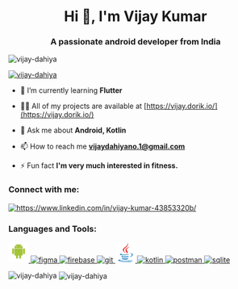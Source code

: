 <h1 align="center">Hi 👋, I'm Vijay Kumar</h1>
<h3 align="center">A passionate android developer from India</h3>

<p align="left"> <img src="https://komarev.com/ghpvc/?username=vijay-dahiya&label=Profile%20views&color=0e75b6&style=flat" alt="vijay-dahiya" /> </p>

<p align="left"> <a href="https://github.com/ryo-ma/github-profile-trophy"><img src="https://github-profile-trophy.vercel.app/?username=vijay-dahiya" alt="vijay-dahiya" /></a> </p>

- 🌱 I’m currently learning **Flutter**

- 👨‍💻 All of my projects are available at [https://vijay.dorik.io/](https://vijay.dorik.io/)

- 💬 Ask me about **Android, Kotlin**

- 📫 How to reach me **vijaydahiyano.1@gmail.com**

- ⚡ Fun fact **I'm very much interested in fitness.**

<h3 align="left">Connect with me:</h3>
<p align="left">
<a href="https://linkedin.com/in/https://www.linkedin.com/in/vijay-kumar-43853320b/" target="blank"><img align="center" src="https://raw.githubusercontent.com/rahuldkjain/github-profile-readme-generator/master/src/images/icons/Social/linked-in-alt.svg" alt="https://www.linkedin.com/in/vijay-kumar-43853320b/" height="30" width="40" /></a>
</p>

<h3 align="left">Languages and Tools:</h3>
<p align="left"> <a href="https://developer.android.com" target="_blank" rel="noreferrer"> <img src="https://raw.githubusercontent.com/devicons/devicon/master/icons/android/android-original-wordmark.svg" alt="android" width="40" height="40"/> </a> <a href="https://www.figma.com/" target="_blank" rel="noreferrer"> <img src="https://www.vectorlogo.zone/logos/figma/figma-icon.svg" alt="figma" width="40" height="40"/> </a> <a href="https://firebase.google.com/" target="_blank" rel="noreferrer"> <img src="https://www.vectorlogo.zone/logos/firebase/firebase-icon.svg" alt="firebase" width="40" height="40"/> </a> <a href="https://git-scm.com/" target="_blank" rel="noreferrer"> <img src="https://www.vectorlogo.zone/logos/git-scm/git-scm-icon.svg" alt="git" width="40" height="40"/> </a> <a href="https://www.java.com" target="_blank" rel="noreferrer"> <img src="https://raw.githubusercontent.com/devicons/devicon/master/icons/java/java-original.svg" alt="java" width="40" height="40"/> </a> <a href="https://kotlinlang.org" target="_blank" rel="noreferrer"> <img src="https://www.vectorlogo.zone/logos/kotlinlang/kotlinlang-icon.svg" alt="kotlin" width="40" height="40"/> </a> <a href="https://postman.com" target="_blank" rel="noreferrer"> <img src="https://www.vectorlogo.zone/logos/getpostman/getpostman-icon.svg" alt="postman" width="40" height="40"/> </a> <a href="https://www.sqlite.org/" target="_blank" rel="noreferrer"> <img src="https://www.vectorlogo.zone/logos/sqlite/sqlite-icon.svg" alt="sqlite" width="40" height="40"/> </a> </p>

<p><img align="left" src="https://github-readme-stats.vercel.app/api/top-langs?username=vijay-dahiya&show_icons=true&locale=en&layout=compact" alt="vijay-dahiya" /></p>

<p>&nbsp;<img align="center" src="https://github-readme-stats.vercel.app/api?username=vijay-dahiya&show_icons=true&locale=en" alt="vijay-dahiya" /></p>
